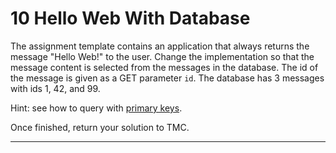 
# 10 Hello Web With Database

<p>The assignment template contains an application that always returns the message
"Hello Web!" to the user. Change the implementation so that the message content
is selected from the messages in the database. The id of the message is given
as a GET parameter <code class="language-text">id</code>. The database has 3 messages with ids 1, 42, and 99.</p><p>Hint: see how to query with <a href="https://docs.djangoproject.com/en/3.0/topics/db/queries/#the-pk-lookup-shortcut" target="_blank" rel="noopener noreferrer">primary keys</a>.</p><p>Once finished, return your solution to TMC.</p>

---

